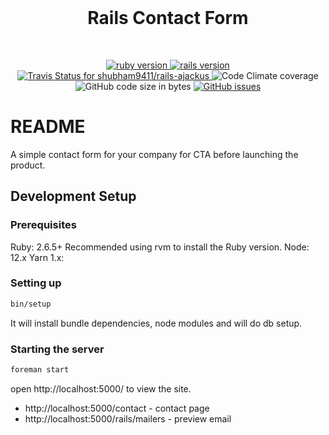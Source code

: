 <div align="center">
  <br>
  <h1>Rails Contact Form</h1>
</div>
<br>
<p align="center">
  <a href="https://www.ruby-lang.org/en/">
    <img src="https://img.shields.io/badge/Ruby-v2.6.5-green.svg" alt="ruby version">
  </a>
  <a href="http://rubyonrails.org/">
    <img src="https://img.shields.io/badge/Rails-v6.1.0-brightgreen.svg" alt="rails version">
  </a>
  <a href="https://travis-ci.com/shubham9411/rails-ajackus">
    <img alt="Travis Status for shubham9411/rails-ajackus" src="https://img.shields.io/travis/shubham9411/rails-ajackus">
  </a>
  <img alt="Code Climate coverage" src="https://img.shields.io/codeclimate/coverage/shubham9411/rails-ajackus">
  <img src="https://img.shields.io/github/languages/code-size/shubham9411/rails-ajackus" alt="GitHub code size in bytes">
  <a href="https://github.com/shubham9411/rails-ajackus/issues">
    <img alt="GitHub issues" src="https://img.shields.io/github/issues/shubham9411/rails-ajackus">
  </a>
</p>

# README

A simple contact form for your company for CTA before launching the product.

## Development Setup

### Prerequisites

Ruby: 2.6.5+ Recommended using rvm to install the Ruby version.
Node: 12.x
Yarn 1.x:

### Setting up

```bash
bin/setup
```

It will install bundle dependencies, node modules and will do db setup.

### Starting the server

```bash
foreman start
```

open http://localhost:5000/ to view the site.

- http://localhost:5000/contact - contact page
- http://localhost:5000/rails/mailers - preview email
